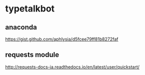 # typetalkbot

## anaconda

https://gist.github.com/aphlysia/d5fcee79ff81b8272faf


## requests module

http://requests-docs-ja.readthedocs.io/en/latest/user/quickstart/
